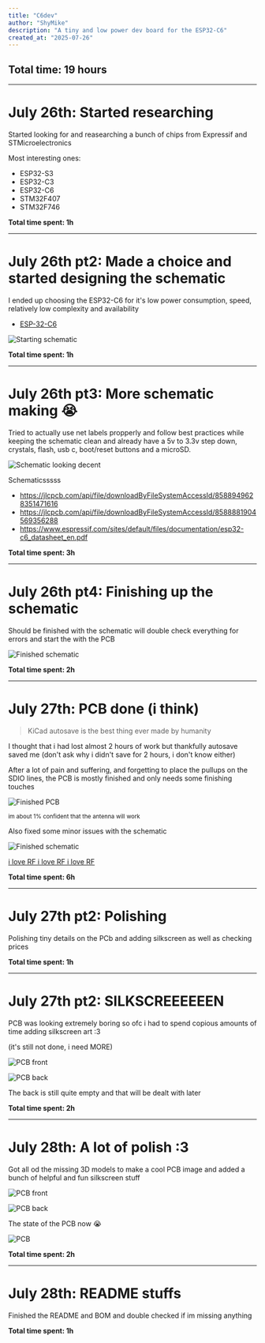 ```yaml
---
title: "C6dev"
author: "ShyMike"
description: "A tiny and low power dev board for the ESP32-C6"
created_at: "2025-07-26"
---
```


## Total time: 19 hours

---

# July 26th: Started researching

Started looking for and reasearching a bunch of chips from Expressif and STMicroelectronics

Most interesting ones:

- ESP32-S3
- ESP32-C3
- ESP32-C6
- STM32F407
- STM32F746

**Total time spent: 1h**

---

# July 26th pt2: Made a choice and started designing the schematic

I ended up choosing the ESP32-C6 for it's low power consumption, speed, relatively low complexity and availability

- [ESP-32-C6](https://jlcpcb.com/partdetail/EspressifSystems-ESP32C6/C5364646)

![Starting schematic](images/image.png)

**Total time spent: 1h**

---

# July 26th pt3: More schematic making :sob:

Tried to actually use net labels propperly and follow best practices while keeping the schematic clean and already have a 5v to 3.3v step down, crystals, flash, usb c, boot/reset buttons and a microSD.

![Schematic looking decent](images/image-1.png)

Schematicsssss

- https://jlcpcb.com/api/file/downloadByFileSystemAccessId/8588949628351471616
- https://jlcpcb.com/api/file/downloadByFileSystemAccessId/8588881904569356288
- https://www.espressif.com/sites/default/files/documentation/esp32-c6_datasheet_en.pdf

**Total time spent: 3h**

---

# July 26th pt4: Finishing up the schematic

Should be finished with the schematic will double check everything for errors and start the with the PCB

![Finished schematic](images/image-2.png)

**Total time spent: 2h**

---

# July 27th: PCB done (i think)

> KiCad autosave is the best thing ever made by humanity

I thought that i had lost almost 2 hours of work but thankfully autosave saved me (don't ask why i didn't save for 2 hours, i don't know either)

After a lot of pain and suffering, and forgetting to place the pullups on the SDIO lines, the PCB is mostly finished and only needs some finishing touches

![Finished PCB](images/image-3.png)

<sub>im about 1% confident that the antenna will work</sub>

Also fixed some minor issues with the schematic

![Finished schematic](images/image-4.png)

[i love RF i love RF i love RF](https://jlcpcb.com/api/file/downloadByFileSystemAccessId/8588940948130156544)

**Total time spent: 6h**

---

# July 27th pt2: Polishing

Polishing tiny details on the PCb and adding silkscreen as well as checking prices

**Total time spent: 1h**

---

# July 27th pt2: SILKSCREEEEEEN

PCB was looking extremely boring so ofc i had to spend copious amounts of time adding silkscreen art :3

(it's still not done, i need MORE)

![PCB front](images/image-6.png)

![PCB back](images/image-5.png)

The back is still quite empty and that will be dealt with later

**Total time spent: 2h**

---

# July 28th: A lot of polish :3

Got all od the missing 3D models to make a cool PCB image and added a bunch of helpful and fun silkscreen stuff

![PCB front](images/image-7.png)

![PCB back](images/image-8.png)

The state of the PCB now :sob:

![PCB](images/image-9.png)

**Total time spent: 2h**

---

# July 28th: README stuffs

Finished the README and BOM and double checked if im missing anything

**Total time spent: 1h**
